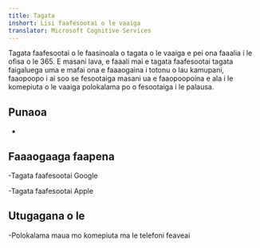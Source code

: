 ```yaml
---
title: Tagata
inshort: Lisi faafesootai o le vaaiga
translator: Microsoft Cognitive Services
---
```


Tagata faafesootai o le faasinoala o tagata o le vaaiga e pei ona faaalia i le ofisa o le 365.
E masani lava, e faaali mai e tagata faafesootai tagata faigaluega uma e mafai ona e faaaogaina i totonu o lau
kamupani, faaopoopo i ai soo se fesootaiga masani ua e faaopoopoina e ala i le komepiuta o le vaaiga
polokalama po o fesootaiga i le palausa.

Punaoa
---------

-   

Faaaogaaga faapena
--------------------

-Tagata faafesootai Google

-Tagata faafesootai Apple

Utugagana o le
--------

-Polokalama maua mo komepiuta ma le telefoni feaveai

